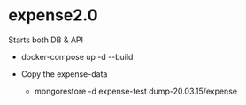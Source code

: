 # expense2.0

Starts both DB & API

- docker-compose up -d --build

- Copy the expense-data
  - mongorestore -d expense-test dump-20.03.15/expense
